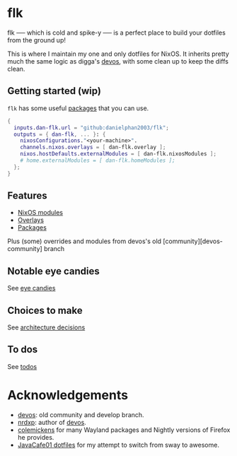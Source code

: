 # flk

flk ── which is cold and spike-y ── is a perfect place to build your dotfiles from the ground up!

This is where I maintain my one and only dotfiles for NixOS. It inherits pretty much the same logic as digga's [devos], with some clean up to keep the diffs clean.

## Getting started (wip)

`flk` has some useful [packages] that you can use.

```nix
{
  inputs.dan-flk.url = "github:danielphan2003/flk";
  outputs = { dan-flk, ... }: {
    nixosConfigurations."<your-machine>".
    channels.nixos.overlays = [ dan-flk.overlay ];
    nixos.hostDefaults.externalModules = [ dan-flk.nixosModules ];
    # home.externalModules = [ dan-flk.homeModules ];
  };
}
```

## Features

- [NixOS modules][nixos-modules]
- [Overlays][overlays]
- [Packages][packages]

Plus (some) overrides and modules from devos's old [community][devos-community] branch

## Notable eye candies

See [eye candies][eye-candies]

## Choices to make

See [architecture decisions][architecture-decisions]

## To dos

See [todos]

# Acknowledgements

- [devos]: old community and develop branch.
- [nrdxp]: author of [devos].
- [colemickens] for many Wayland packages and Nightly versions of Firefox he provides.
- [JavaCafe01 dotfiles][javacafe01-dotfiles] for my attempt to switch from sway to awesome.

[architecture-decisions]: ./docs/architecture-decisions

[colemickens]: https://github.com/colemickens

[devos]: https://github.com/divnix/digga/blob/main/examples/devos/flake.nix

[eye-candies]: ./docs/eye-candies.md

[javacafe01-dotfiles]: https://github.com/JavaCafe01/dotfiles

[nrdxp]: https://github.com/nrdxp

[nixos-modules]: ./docs/nixos/modules.md

[overlays]: ./docs/overlays.md

[packages]: ./docs/packages.md

[todos]: ./docs/todos.md
